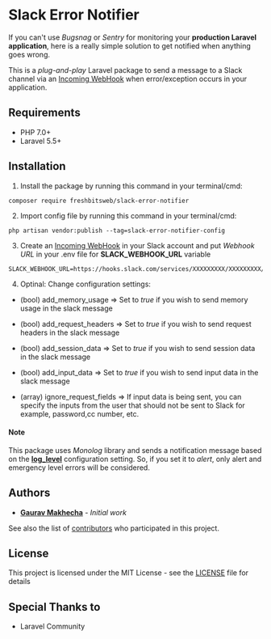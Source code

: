 # Slack Error Notifier
If you can't use *Bugsnag* or *Sentry* for monitoring your **production Laravel application**, here is a really simple solution to get notified when anything goes wrong.

This is a *plug-and-play* Laravel package to send a message to a Slack channel via an [Incoming WebHook](https://api.slack.com/incoming-webhooks) when error/exception occurs in your application.

## Requirements

* PHP 7.0+
* Laravel 5.5+

## Installation

1) Install the package by running this command in your terminal/cmd:
```
composer require freshbitsweb/slack-error-notifier
```

2) Import config file by running this command in your terminal/cmd:
```
php artisan vendor:publish --tag=slack-error-notifier-config
```

3) Create an [Incoming WebHook](https://my.slack.com/services/new/incoming-webhook/) in your Slack account and put *Webhook URL* in your .env file for **SLACK_WEBHOOK_URL** variable
```
SLACK_WEBHOOK_URL=https://hooks.slack.com/services/XXXXXXXXX/XXXXXXXXX/xxxxxxxxxxxxxxxxxxxxxxxx
```

4) Optinal: Change configuration settings:
* (bool) add_memory_usage => Set to *true* if you wish to send memory usage in the slack message

* (bool) add_request_headers => Set to *true* if you wish to send request headers in the slack message

* (bool) add_session_data => Set to *true* if you wish to send session data in the slack message

* (bool) add_input_data => Set to *true* if you wish to send input data in the slack message

* (array) ignore_request_fields => If input data is being sent, you can specify the inputs from the user that should not be sent to Slack for example, password,cc number, etc.

#### Note
This package uses *Monolog* library and sends a notification message based on the [**log_level**](https://laravel.com/docs/5.5/errors#log-severity-levels) configuration setting. So, if you set it to *alert*, only alert and emergency level errors will be considered.

## Authors

* [**Gaurav Makhecha**](https://github.com/gauravmak) - *Initial work*

See also the list of [contributors](https://github.com/freshbitsweb/slack-error-notifier/graphs/contributors) who participated in this project.

## License

This project is licensed under the MIT License - see the [LICENSE](LICENSE) file for details

## Special Thanks to

* Laravel Community
